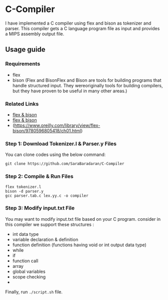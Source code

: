 # C-Compiler


I have implemented a C compiler using flex and bison as tokenizer and parser. This compiler gets a C language program file as input and provides a MIPS assembly output file.

## Usage guide

### Requirements
* flex
* bison 
(Flex and BisonFlex and Bison are tools for building programs that handle structured input. 
They wereoriginally tools for building compilers, but they have proven to be useful in many other areas.)

### Related Links
* [flex & bison](https://web.iitd.ac.in/~sumeet/flex__bison.pdf)
* [flex & bison](https://aquamentus.com/flex_bison.html)
* (https://www.oreilly.com/library/view/flex-bison/9780596805418/ch01.html)
 
### Step 1: Download Tokenizer.l & Parser.y Files
You can clone codes using the below command:
```
git clone https://github.com/SaraBaradaran/C-Compiler
```

### Step 2: Compile & Run Files
```
flex tokenizer.l
bison -d parser.y
gcc parser.tab.c lex.yy.c -o compiler
```

### Step 3: Modify input.txt File 

You may want to modify input.txt file based on your C program.
consider in this compiler we support these structures :

* int data type
* variable declaration & definition
* function definition (functions having void or int output data type)
* while
* if 
* function call
* array
* global variables
* scope checking 
* 
Finally, run `./script.sh` file.
